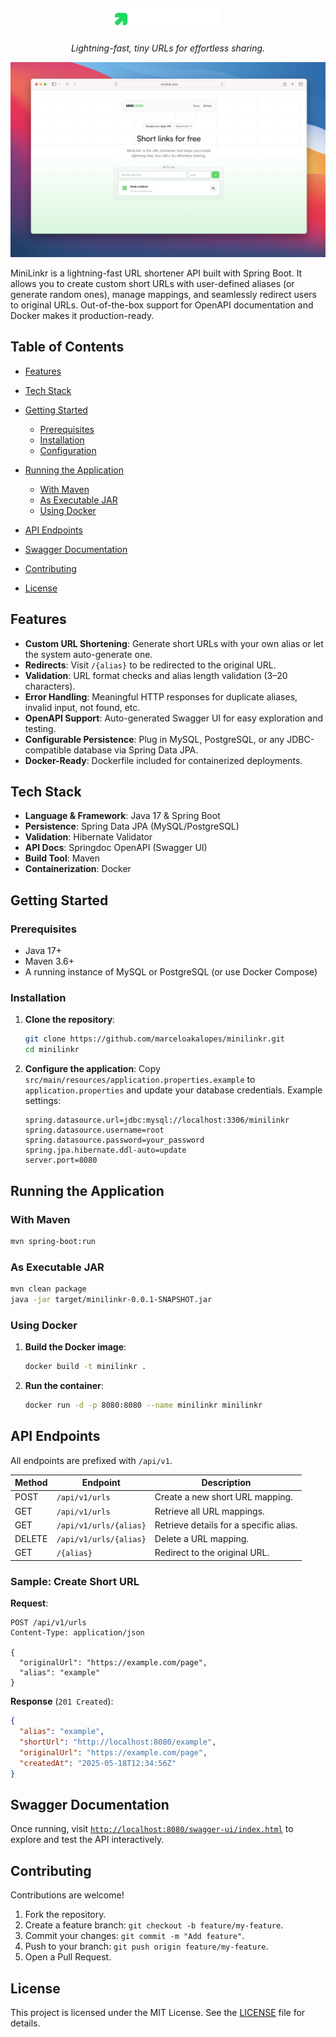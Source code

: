 <div style="display: flex; flex-direction: row; justify-content: center; gap: 12px; align-items: center; margin-top: 20px; margin-bottom: 20px;">
    <img height="36" src="/images/logo.png" alt="MiniLinkr Logo" />
</div>

<p align="center">
  <i align="center">Lightning-fast, tiny URLs for effortless sharing.</i>
</p>


![MiniLinkr Sample](/images/sample.png)

MiniLinkr is a lightning-fast URL shortener API built with Spring Boot. It allows you to create custom short URLs with user-defined aliases (or generate random ones), manage mappings, and seamlessly redirect users to original URLs. Out-of-the-box support for OpenAPI documentation and Docker makes it production-ready.

## Table of Contents

* [Features](#features)
* [Tech Stack](#tech-stack)
* [Getting Started](#getting-started)

  * [Prerequisites](#prerequisites)
  * [Installation](#installation)
  * [Configuration](#configuration)
* [Running the Application](#running-the-application)

  * [With Maven](#with-maven)
  * [As Executable JAR](#as-executable-jar)
  * [Using Docker](#using-docker)
* [API Endpoints](#api-endpoints)
* [Swagger Documentation](#swagger-documentation)
* [Contributing](#contributing)
* [License](#license)

## Features

* **Custom URL Shortening**: Generate short URLs with your own alias or let the system auto-generate one.
* **Redirects**: Visit `/{alias}` to be redirected to the original URL.
* **Validation**: URL format checks and alias length validation (3–20 characters).
* **Error Handling**: Meaningful HTTP responses for duplicate aliases, invalid input, not found, etc.
* **OpenAPI Support**: Auto-generated Swagger UI for easy exploration and testing.
* **Configurable Persistence**: Plug in MySQL, PostgreSQL, or any JDBC-compatible database via Spring Data JPA.
* **Docker-Ready**: Dockerfile included for containerized deployments.

## Tech Stack

* **Language & Framework**: Java 17 & Spring Boot
* **Persistence**: Spring Data JPA (MySQL/PostgreSQL)
* **Validation**: Hibernate Validator
* **API Docs**: Springdoc OpenAPI (Swagger UI)
* **Build Tool**: Maven
* **Containerization**: Docker

## Getting Started

### Prerequisites

* Java 17+
* Maven 3.6+
* A running instance of MySQL or PostgreSQL (or use Docker Compose)

### Installation

1. **Clone the repository**:

   ```bash
   git clone https://github.com/marceloakalopes/minilinkr.git
   cd minilinkr
   ```

2. **Configure the application**:
   Copy `src/main/resources/application.properties.example` to `application.properties` and update your database credentials. Example settings:

   ```properties
   spring.datasource.url=jdbc:mysql://localhost:3306/minilinkr
   spring.datasource.username=root
   spring.datasource.password=your_password
   spring.jpa.hibernate.ddl-auto=update
   server.port=8080
   ```

## Running the Application

### With Maven

```bash
mvn spring-boot:run
```

### As Executable JAR

```bash
mvn clean package
java -jar target/minilinkr-0.0.1-SNAPSHOT.jar
```

### Using Docker

1. **Build the Docker image**:

   ```bash
   docker build -t minilinkr .
   ```

2. **Run the container**:
   ```bash
   docker run -d -p 8080:8080 --name minilinkr minilinkr
   ```

## API Endpoints

All endpoints are prefixed with `/api/v1`.

| Method | Endpoint               | Description                            |
| ------ | ---------------------- | -------------------------------------- |
| POST   | `/api/v1/urls`         | Create a new short URL mapping.        |
| GET    | `/api/v1/urls`         | Retrieve all URL mappings.             |
| GET    | `/api/v1/urls/{alias}` | Retrieve details for a specific alias. |
| DELETE | `/api/v1/urls/{alias}` | Delete a URL mapping.                  |
| GET    | `/{alias}`             | Redirect to the original URL.          |

### Sample: Create Short URL

**Request**:

```http
POST /api/v1/urls
Content-Type: application/json

{  
  "originalUrl": "https://example.com/page",  
  "alias": "example"
}
```

**Response** (`201 Created`):

```json
{
  "alias": "example",
  "shortUrl": "http://localhost:8080/example",
  "originalUrl": "https://example.com/page",
  "createdAt": "2025-05-18T12:34:56Z"
}
```

## Swagger Documentation

Once running, visit [`http://localhost:8080/swagger-ui/index.html`](http://localhost:8080/swagger-ui/index.html) to explore and test the API interactively.

## Contributing

Contributions are welcome!

1. Fork the repository.
2. Create a feature branch: `git checkout -b feature/my-feature`.
3. Commit your changes: `git commit -m "Add feature"`.
4. Push to your branch: `git push origin feature/my-feature`.
5. Open a Pull Request.

## License

This project is licensed under the MIT License. See the [LICENSE](LICENSE) file for details.
